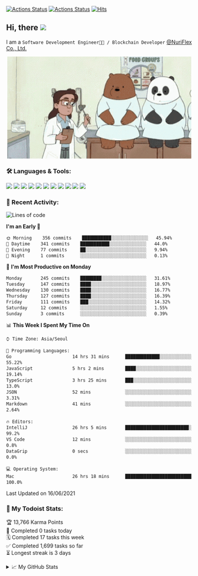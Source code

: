 
[![Actions Status](https://github.com/ddok2/ddok2/workflows/Todoist%20Readme/badge.svg)](https://github.com/ddok2/ddok2/actions)
[![Actions Status](https://github.com/ddok2/ddok2/workflows/wakatime-stats/badge.svg)](https://github.com/ddok2/ddok2/actions)
[![Hits](https://hits.seeyoufarm.com/api/count/incr/badge.svg?url=https%3A%2F%2Fgithub.com%2Fddok2&count_bg=%23FF9595&title_bg=%23555555&icon=github.svg&icon_color=%23FFFFFF&title=hits&edge_flat=false)](https://hits.seeyoufarm.com)

<!-- ![visitors](https://visitor-badge.laobi.icu/badge?page_id=ddok2.ddok2) -->
## Hi, there <img src="https://raw.githubusercontent.com/MartinHeinz/MartinHeinz/master/wave.gif" width="25px">

I am a `Software Development Engineer🧑‍💻 / Blockchain Developer` [@NuriFlex Co., Ltd.](https://nuriflex.com)


<p align="center">
<img align="center" alt="GIF" src="img/debugging.gif" />
</p>


### 🛠 Languages & Tools:
<p>
    <img src="https://img.shields.io/badge/go-%2300ADD8.svg?&style=for-the-badge&logo=go&logoColor=white"/>
    <img src="https://img.shields.io/badge/node.js%20-%2343853D.svg?&style=for-the-badge&logo=node.js&logoColor=white"/>
    <img src="https://img.shields.io/badge/javascript%20-%23323330.svg?&style=for-the-badge&logo=javascript&logoColor=%23F7DF1E"/>
    <img src="https://img.shields.io/badge/typescript%20-%23007ACC.svg?&style=for-the-badge&logo=typescript&logoColor=white"/>
    <img src="https://img.shields.io/badge/python%20-%2314354C.svg?&style=for-the-badge&logo=python&logoColor=white"/>
    <img src="https://img.shields.io/badge/react%20-%2320232a.svg?&style=for-the-badge&logo=react&logoColor=%2361DAFB"/>
    <img src="https://img.shields.io/badge/AWS%20-%23FF9900.svg?&style=for-the-badge&logo=amazon-aws&logoColor=white"/>
    <img src="https://img.shields.io/badge/Google%20Cloud%20-%234285F4.svg?&style=for-the-badge&logo=google-cloud&logoColor=white"/>
    <img src="https://img.shields.io/badge/docker%20-%230db7ed.svg?&style=for-the-badge&logo=docker&logoColor=white"/>
    <img src="https://img.shields.io/badge/kubernetes%20-%23326ce5.svg?&style=for-the-badge&logo=kubernetes&logoColor=white"/>
    <img src="https://img.shields.io/badge/ansible%20-%231A1918.svg?&style=for-the-badge&logo=ansible&logoColor=white"/>
</p>

### 🌈 Recent Activity:
<!--START_SECTION:waka-->
![Lines of code](https://img.shields.io/badge/From%20Hello%20World%20I%27ve%20Written-692626%20lines%20of%20code-blue)

**I'm an Early 🐤** 

```text
🌞 Morning    356 commits    ███████████░░░░░░░░░░░░░░   45.94% 
🌆 Daytime    341 commits    ███████████░░░░░░░░░░░░░░   44.0% 
🌃 Evening    77 commits     ██░░░░░░░░░░░░░░░░░░░░░░░   9.94% 
🌙 Night      1 commits      ░░░░░░░░░░░░░░░░░░░░░░░░░   0.13%

```
📅 **I'm Most Productive on Monday** 

```text
Monday       245 commits    ████████░░░░░░░░░░░░░░░░░   31.61% 
Tuesday      147 commits    ████░░░░░░░░░░░░░░░░░░░░░   18.97% 
Wednesday    130 commits    ████░░░░░░░░░░░░░░░░░░░░░   16.77% 
Thursday     127 commits    ████░░░░░░░░░░░░░░░░░░░░░   16.39% 
Friday       111 commits    ███░░░░░░░░░░░░░░░░░░░░░░   14.32% 
Saturday     12 commits     ░░░░░░░░░░░░░░░░░░░░░░░░░   1.55% 
Sunday       3 commits      ░░░░░░░░░░░░░░░░░░░░░░░░░   0.39%

```


📊 **This Week I Spent My Time On** 

```text
⌚︎ Time Zone: Asia/Seoul

💬 Programming Languages: 
Go                       14 hrs 31 mins      █████████████░░░░░░░░░░░░   55.22% 
JavaScript               5 hrs 2 mins        ████░░░░░░░░░░░░░░░░░░░░░   19.14% 
TypeScript               3 hrs 25 mins       ███░░░░░░░░░░░░░░░░░░░░░░   13.0% 
JSON                     52 mins             ░░░░░░░░░░░░░░░░░░░░░░░░░   3.31% 
Markdown                 41 mins             ░░░░░░░░░░░░░░░░░░░░░░░░░   2.64%

🔥 Editors: 
IntelliJ                 26 hrs 5 mins       ████████████████████████░   99.2% 
VS Code                  12 mins             ░░░░░░░░░░░░░░░░░░░░░░░░░   0.8% 
DataGrip                 0 secs              ░░░░░░░░░░░░░░░░░░░░░░░░░   0.0%

💻 Operating System: 
Mac                      26 hrs 18 mins      █████████████████████████   100.0%

```


 Last Updated on 16/06/2021
<!--END_SECTION:waka-->

### 🚧 My Todoist Stats:
<!-- TODO-IST:START -->
🏆  13,766 Karma Points           
🌸  Completed 0 tasks today           
🗓  Completed 17 tasks this week           
✅  Completed 1,699 tasks so far           
⏳  Longest streak is 3 days
<!-- TODO-IST:END -->

<details>
<summary>📈 My GitHub Stats</summary>
<p align="center"> <img src="https://github-readme-stats.vercel.app/api?username=ddok2&show_icons=true" alt="ddok2" />
</details>
